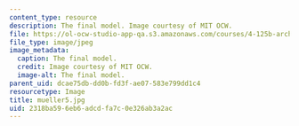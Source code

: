 ```yaml
---
content_type: resource
description: The final model. Image courtesy of MIT OCW.
file: https://ol-ocw-studio-app-qa.s3.amazonaws.com/courses/4-125b-architecture-studio-building-in-landscapes-fall-2005/2318ba596eb6adcdfa7c0e326ab3a2ac_mueller5.jpg
file_type: image/jpeg
image_metadata:
  caption: The final model.
  credit: Image courtesy of MIT OCW.
  image-alt: The final model.
parent_uid: dcae75db-dd0b-fd3f-ae07-583e799dd1c4
resourcetype: Image
title: mueller5.jpg
uid: 2318ba59-6eb6-adcd-fa7c-0e326ab3a2ac
---
```

